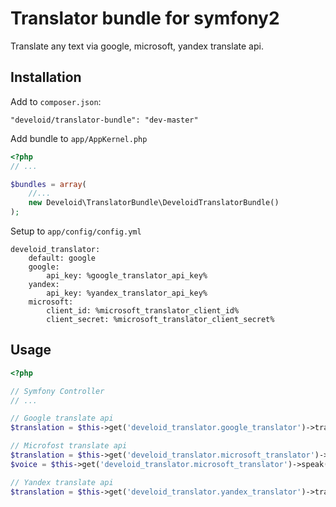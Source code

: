 # Translator bundle for symfony2

Translate any text via google, microsoft, yandex translate api.

## Installation

Add to `composer.json`:

```
"develoid/translator-bundle": "dev-master"
```

Add bundle to `app/AppKernel.php`

```php
<?php
// ...

$bundles = array(
    //...
    new Develoid\TranslatorBundle\DeveloidTranslatorBundle()
);
```

Setup to `app/config/config.yml`

```
develoid_translator:
    default: google
    google:
        api_key: %google_translator_api_key%
    yandex:
        api_key: %yandex_translator_api_key%
    microsoft:
        client_id: %microsoft_translator_client_id%
        client_secret: %microsoft_translator_client_secret%
```

## Usage

```php
<?php

// Symfony Controller
// ...

// Google translate api
$translation = $this->get('develoid_translator.google_translator')->translate('text', 'en', 'fr');

// Microfost translate api
$translation = $this->get('develoid_translator.microsoft_translator')->translate('text', 'en', 'fr');
$voice = $this->get('develoid_translator.microsoft_translator')->speak('text', 'en'); //return voice of text

// Yandex translate api
$translation = $this->get('develoid_translator.yandex_translator')->translate('text', 'en', 'fr');
```
